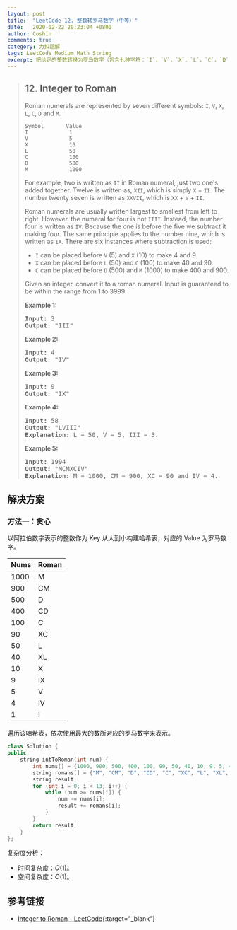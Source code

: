 ```yaml
---
layout: post
title:  "LeetCode 12. 整数转罗马数字（中等）"
date:   2020-02-22 20:23:04 +0800
author: Coshin
comments: true
category: 力扣题解
tags: LeetCode Medium Math String
excerpt: 把给定的整数转换为罗马数字（包含七种字符：`I`，`V`，`X`，`L`，`C`，`D` 和 `M`）。
---
```

> ## 12. Integer to Roman
> 
> Roman numerals are represented by seven different symbols: `I`, `V`, `X`, `L`,
> `C`, `D` and `M`.
> 
> ```
> Symbol       Value
> I             1
> V             5
> X             10
> L             50
> C             100
> D             500
> M             1000
> ```
> 
> For example, two is written as `II` in Roman numeral, just two one's added
> together. Twelve is written as, `XII`, which is simply `X` + `II`. The number
> twenty seven is written as `XXVII`, which is `XX` + `V` + `II`.
> 
> Roman numerals are usually written largest to smallest from left to right.
> However, the numeral for four is not `IIII`. Instead, the number four is
> written as `IV`. Because the one is before the five we subtract it making
> four. The same principle applies to the number nine, which is written as
> `IX`. There are six instances where subtraction is used:
> 
> * `I` can be placed before `V` (5) and `X` (10) to make 4 and 9. 
> * `X` can be placed before `L` (50) and `C` (100) to make 40 and 90. 
> * `C` can be placed before `D` (500) and `M` (1000) to make 400 and 900.
> 
> Given an integer, convert it to a roman numeral. Input is guaranteed to be
> within the range from 1 to 3999.
> 
> **Example 1:**
> 
> <pre>
> <strong>Input:</strong> 3
> <strong>Output:</strong> "III"
> </pre>
> 
> **Example 2:**
> 
> <pre>
> <strong>Input:</strong> 4
> <strong>Output:</strong> "IV"
> </pre>
> 
> **Example 3:**
> 
> <pre>
> <strong>Input:</strong> 9
> <strong>Output:</strong> "IX"
> </pre>
> 
> **Example 4:**
> 
> <pre>
> <strong>Input:</strong> 58
> <strong>Output:</strong> "LVIII"
> <strong>Explanation:</strong> L = 50, V = 5, III = 3.
> </pre>
> 
> **Example 5:**
> 
> <pre>
> <strong>Input:</strong> 1994
> <strong>Output:</strong> "MCMXCIV"
> <strong>Explanation:</strong> M = 1000, CM = 900, XC = 90 and IV = 4.
> </pre>

## 解决方案

### 方法一：贪心

以阿拉伯数字表示的整数作为 Key 从大到小构建哈希表，对应的 Value 为罗马数字。

Nums | Roman
-----|------
1000 | M
900  | CM
500  | D
400  | CD
100  | C
90   | XC
50   | L
40   | XL
10   | X
9    | IX
5    | V
4    | IV
1    | I

遍历该哈希表，依次使用最大的数所对应的罗马数字来表示。

```cpp
class Solution {
public:
    string intToRoman(int num) {
        int nums[] = {1000, 900, 500, 400, 100, 90, 50, 40, 10, 9, 5, 4, 1};
        string romans[] = {"M", "CM", "D", "CD", "C", "XC", "L", "XL", "X", "IX", "V", "IV", "I"};
        string result;
        for (int i = 0; i < 13; i++) {
            while (num >= nums[i]) {
                num -= nums[i];
                result += romans[i];
            }
        }
        return result;
    }
};
```

复杂度分析：
* 时间复杂度：*O*(1)。
* 空间复杂度：*O*(1)。

## 参考链接

* [Integer to Roman - LeetCode](https://leetcode.com/problems/integer-to-roman/){:target="_blank"}
